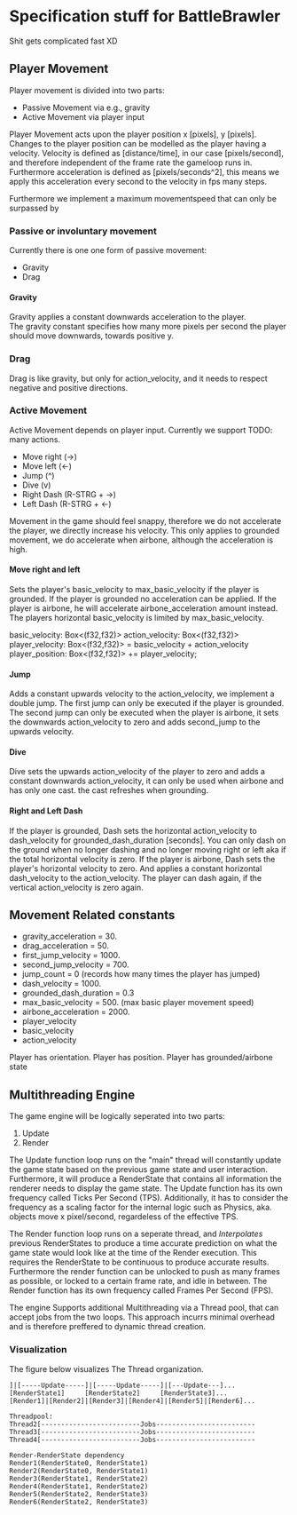 # Specification stuff for BattleBrawler
Shit gets complicated fast XD


## Player Movement  

Player movement is divided into two parts:
- Passive Movement via e.g., gravity
- Active Movement via player input

Player Movement acts upon the player position x [pixels], y [pixels]. Changes to the player position can be modelled as the player having a velocity. Velocity is defined as [distance/time], in our case [pixels/second], and therefore independent of the frame rate the gameloop runs in. Furthermore acceleration is defined as [pixels/seconds^2], this means we apply this acceleration every second to the velocity in fps many steps.

Furthermore we implement a maximum movementspeed that can only be surpassed by 

### Passive or involuntary movement
Currently there is one one form of passive movement:
- Gravity
- Drag
  
#### Gravity
Gravity applies a constant downwards acceleration to the player.  
The gravity constant specifies how many more pixels per second the player should move downwards, towards positive y.

### Drag
Drag is like gravity, but only for action_velocity, and it needs to respect negative and positive directions.

### Active Movement
Active Movement depends on player input. Currently we support TODO: many actions.

- Move right (->)
- Move left (<-)
- Jump (^)
- Dive (v)
- Right Dash (R-STRG + ->)
- Left Dash (R-STRG + <-)

Movement in the game should feel snappy, therefore we do not accelerate the player, we directly increase his velocity. This only applies to grounded movement, we do accelerate when airbone, although the acceleration is high.

#### Move right and left
Sets the player's basic_velocity to max_basic_velocity if the player is grounded. If the player is grounded no acceleration can be applied.
If the player is airbone, he will accelerate airbone_acceleration amount instead. The players horizontal basic_velocity is limited by max_basic_velocity.

basic_velocity: Box<(f32,f32)>
action_velocity: Box<(f32,f32)> 
player_velocity: Box<(f32,f32)> = basic_velocity + action_velocity
player_position: Box<(f32,f32)> += player_velocity;

#### Jump
Adds a constant upwards velocity to the action_velocity, we implement a double jump. The first jump can only be executed if the player is grounded. The second jump can only be executed when the player is airbone, it sets the downwards action_velocity to zero and adds second_jump to the upwards velocity.

#### Dive
Dive sets the upwards action_velocity of the player to zero and adds a constant downwards action_velocity, it can only be used when airbone and has only one cast. the cast refreshes when grounding.

#### Right and Left Dash
If the player is grounded, Dash sets the horizontal action_velocity to dash_velocity for grounded_dash_duration [seconds]. You can only dash on the ground when no longer dashing and no longer moving right or left aka if the total horizontal velocity is zero.
If the player is airbone, Dash sets the player's horizontal velocity to zero. And applies a constant horizontal dash_velocity to the action_velocity. The player can dash again, if the vertical action_velocity is zero again.

## Movement Related constants
- gravity_acceleration = 30.
- drag_acceleration = 50.
- first_jump_velocity = 1000.
- second_jump_velocity = 700.
- jump_count = 0 (records how many times the player has jumped)
- dash_velocity = 1000.
- grounded_dash_duration = 0.3
- max_basic_velocity = 500. (max basic player movement speed)
- airbone_acceleration = 2000.
- player_velocity
- basic_velocity
- action_velocity



Player has orientation. Player has position. Player has grounded/airbone state


## Multithreading Engine

The game engine will be logically seperated into two parts:
1. Update
2. Render

The Update function loop runs on the "main" thread will constantly update the game state based on the previous game state and user interaction. Furthermore, it will produce a RenderState that contains all information the renderer needs to display the game state. The Update function has its own frequency called Ticks Per Second (TPS). Additionally, it has to consider the frequency as a scaling factor for the internal logic such as Physics, aka. objects move x pixel/second, regardeless of the effective TPS.

The Render function loop runs on a seperate thread, and *Interpolates* previous RenderStates to produce a time accurate prediction on what the game state would look like at the time of the Render execution. This requires the RenderState to be continuous to produce accurate results. Furthermore the render function can be unlocked to push as many frames as possible, or locked to a certain frame rate, and idle in between. The Render function has its own frequency called Frames Per Second (FPS).


The engine Supports additional Multithreading via a Thread pool, that can accept jobs from the two loops. This approach incurrs minimal overhead and is therefore preffered to dynamic thread creation.



### Visualization
The figure below visualizes The Thread organization.

```
]|[-----Update-----]|[-----Update-----]|[---Update---]...
[RenderState1]     [RenderState2]     [RenderState3]...
[Render1]|[Render2]|[Render3]|[Render4]|[Render5]|[Render6]...

Threadpool:
Thread2[-------------------------Jobs-------------------------
Thread3[-------------------------Jobs-------------------------
Thread4[-------------------------Jobs-------------------------

Render-RenderState dependency
Render1(RenderState0, RenderState1)
Render2(RenderState0, RenderState1)
Render3(RenderState1, RenderState2)
Render4(RenderState1, RenderState2)
Render5(RenderState2, RenderState3)
Render6(RenderState2, RenderState3)
```